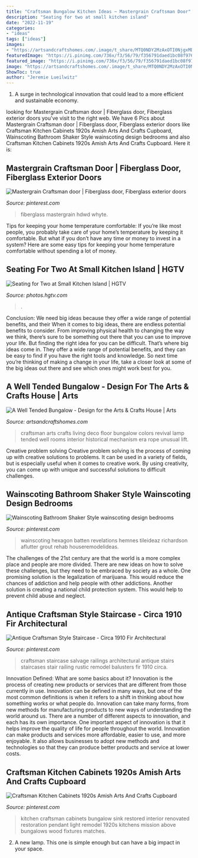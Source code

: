 ```yaml
---
title: "Craftsman Bungalow Kitchen Ideas ~ Mastergrain Craftsman Door"
description: "Seating for two at small kitchen island"
date: "2022-11-19"
categories:
- "ideas"
tags: ["ideas"]
images:
- "https://artsandcraftshomes.com/.image/t_share/MTQ0NDY2MzAxOTI0NjgxMDE4/in-the-living-room-a-historical-revival-art-deco-era-floor-lamp-has-an-unusual-rope-mechanism-to-lift-and-lower-the-shade-pillows-with-botanical-motifs-and-vivid-colors-soften-the-craftsman-woodwork.jpg"
featuredImage: "https://i.pinimg.com/736x/f3/56/79/f356791daed1bc08f9763fce31ce72ef.jpg"
featured_image: "https://i.pinimg.com/736x/f3/56/79/f356791daed1bc08f9763fce31ce72ef.jpg"
image: "https://artsandcraftshomes.com/.image/t_share/MTQ0NDY2MzAxOTI0NjgxMDE4/in-the-living-room-a-historical-revival-art-deco-era-floor-lamp-has-an-unusual-rope-mechanism-to-lift-and-lower-the-shade-pillows-with-botanical-motifs-and-vivid-colors-soften-the-craftsman-woodwork.jpg"
ShowToc: true
author: "Jeremie Lueilwitz"
---
```



1. A surge in technological innovation that could lead to a more efficient and sustainable economy. 

	

		
looking for Mastergrain Craftsman door | Fiberglass door, Fiberglass exterior doors you've visit to the right web. We have 6 Pics about Mastergrain Craftsman door | Fiberglass door, Fiberglass exterior doors like Craftsman Kitchen Cabinets 1920s Amish Arts And Crafts Cupboard, Wainscoting Bathroom Shaker Style wainscoting design bedrooms and also Craftsman Kitchen Cabinets 1920s Amish Arts And Crafts Cupboard. Here it is:
		
    
## Mastergrain Craftsman Door | Fiberglass Door, Fiberglass Exterior Doors

<img loading=lazy src="https://i.pinimg.com/736x/60/7d/98/607d98f393c486ce06f7aae219436dce.jpg" onerror="this.onerror=null;this.src='https://tse4.mm.bing.net/th?id=OIP.pEore3lRlu3ZVB4EhgwtHgHaJ3&amp;pid=15.1';" alt="Mastergrain Craftsman door | Fiberglass door, Fiberglass exterior doors">

_Source: pinterest.com_

>fiberglass mastergrain hdwd whyte. 

	

Tips for keeping your home temperature comfortable:
If you’re like most people, you probably take care of your home’s temperature by keeping it comfortable. But what if you don’t have any time or money to invest in a system? Here are some easy tips for keeping your home temperature comfortable without spending a lot of money.

    
## Seating For Two At Small Kitchen Island | HGTV

<img loading=lazy src="https://hgtvhome.sndimg.com/content/dam/images/hgtv/fullset/2016/6/16/1/FOD16_Lauren-Levant-Bland_Wood-Kitchen_7.jpg.rend.hgtvcom.616.924.suffix/1466108048405.jpeg" onerror="this.onerror=null;this.src='https://tse4.mm.bing.net/th?id=OIP.kgQ70JNATcpizRxQy5ub2gHaLH&amp;pid=15.1';" alt="Seating for Two at Small Kitchen Island | HGTV">

_Source: photos.hgtv.com_

>. 

	

Conclusion: We need big ideas because they offer a wide range of potential benefits, and their
When it comes to big ideas, there are endless potential benefits to consider. From improving physical health to changing the way we think, there’s sure to be something out there that you can use to improve your life. But finding the right idea for you can be difficult. That’s where big ideas come in. They offer a wide range of potential benefits, and they can be easy to find if you have the right tools and knowledge. So next time you’re thinking of making a change in your life, take a closer look at some of the big ideas out there and see which ones might work best for you.

    
## A Well Tended Bungalow - Design For The Arts &amp; Crafts House | Arts

<img loading=lazy src="https://artsandcraftshomes.com/.image/t_share/MTQ0NDY2MzAxOTI0NjgxMDE4/in-the-living-room-a-historical-revival-art-deco-era-floor-lamp-has-an-unusual-rope-mechanism-to-lift-and-lower-the-shade-pillows-with-botanical-motifs-and-vivid-colors-soften-the-craftsman-woodwork.jpg" onerror="this.onerror=null;this.src='https://tse3.mm.bing.net/th?id=OIP.h2_ss--qT9VQCNEGhKA3_QHaLH&amp;pid=15.1';" alt="A Well Tended Bungalow - Design for the Arts &amp; Crafts House | Arts">

_Source: artsandcraftshomes.com_

>craftsman arts crafts living deco floor bungalow colors revival lamp tended well rooms interior historical mechanism era rope unusual lift. 

	

Creative problem solving
Creative problem solving is the process of coming up with creative solutions to problems. It can be used in a variety of fields, but is especially useful when it comes to creative work. By using creativity, you can come up with unique and successful solutions to difficult challenges.

    
## Wainscoting Bathroom Shaker Style Wainscoting Design Bedrooms

<img loading=lazy src="https://i.pinimg.com/736x/f3/56/79/f356791daed1bc08f9763fce31ce72ef.jpg" onerror="this.onerror=null;this.src='https://tse3.mm.bing.net/th?id=OIP.bawELHe1ri_jtfc2TCnptAHaLH&amp;pid=15.1';" alt="Wainscoting Bathroom Shaker Style wainscoting design bedrooms">

_Source: pinterest.com_

>wainscoting hexagon batten revelations hemnes tileideaz richardson aflutter grout rehab houseremodelideas. 

	

The challenges of the 21st century are that the world is a more complex place and people are more divided. There are new ideas on how to solve these challenges, but they need to be embraced by society as a whole. One promising solution is the legalization of marijuana. This would reduce the chances of addiction and help people with other addictions. Another solution is creating a national child protection system. This would help to prevent child abuse and neglect.

    
## Antique Craftsman Style Staircase - Circa 1910 Fir Architectural

<img loading=lazy src="https://i.pinimg.com/736x/43/ac/95/43ac95101c12d7b8fca75bfddd7d9641--craftsman-style-railings.jpg" onerror="this.onerror=null;this.src='https://tse1.mm.bing.net/th?id=OIP.YZWSL9zG0NVD217fo-Kw5AHaJ3&amp;pid=15.1';" alt="Antique Craftsman Style Staircase - Circa 1910 Fir Architectural">

_Source: pinterest.com_

>craftsman staircase salvage railings architectural antique stairs staircases stair railing rustic remodel balusters fir 1910 circa. 

	

Innovation Defined: What are some basics about it?
Innovation is the process of creating new products or services that are different from those currently in use. Innovation can be defined in many ways, but one of the most common definitions is when it refers to a shift in thinking about how something works or what people do. Innovation can take many forms, from new methods for manufacturing products to new ways of understanding the world around us. There are a number of different aspects to innovation, and each has its own importance.
One important aspect of innovation is that it helps improve the quality of life for people throughout the world. Innovation can make products and services more affordable, easier to use, and more enjoyable. It also allows businesses to adopt new methods and technologies so that they can produce better products and service at lower costs.

    
## Craftsman Kitchen Cabinets 1920s Amish Arts And Crafts Cupboard

<img loading=lazy src="https://i.pinimg.com/736x/8a/03/aa/8a03aa93aceab26b13ff889b03bd4609.jpg" onerror="this.onerror=null;this.src='https://tse4.mm.bing.net/th?id=OIP.yGnGH2gN4n9Q5qRZe-1e3wHaLH&amp;pid=15.1';" alt="Craftsman Kitchen Cabinets 1920s Amish Arts And Crafts Cupboard">

_Source: pinterest.com_

>kitchen craftsman cabinets bungalow sink restored interior renovated restoration pendant light remodel 1920s kitchens mission above bungalows wood fixtures matches. 

	

2. A new lamp. This one is simple enough but can have a big impact in your space.

